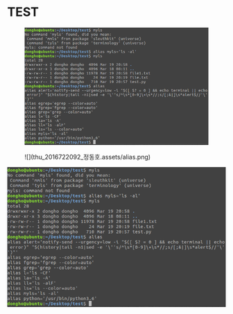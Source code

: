 # TEST

<figure>
<img src="thu_2016722092_정동호.assets/alias.png">
</figure>

<figure>
![](thu_2016722092_정동호.assets/alias.png)
</figure>

![](thu_2016722092_정동호.assets/alias.png)